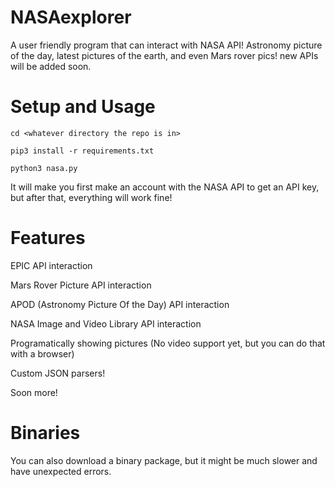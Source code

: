 # NASAexplorer
A user friendly program that can interact with NASA API! Astronomy picture of the day, latest pictures of the earth, and even Mars rover pics! new APIs will be added soon.

# Setup and Usage

`cd <whatever directory the repo is in>`

`pip3 install -r requirements.txt`

`python3 nasa.py`

It will make you first make an account with the NASA API to get an API key, but after that, everything will work fine!

# Features

EPIC API interaction

Mars Rover Picture API interaction

APOD (Astronomy Picture Of the Day) API interaction

NASA Image and Video Library API interaction

Programatically showing pictures (No video support yet, but you can do that with a browser)

Custom JSON parsers!

Soon more!

# Binaries

You can also download a binary package, but it might be much slower and have unexpected errors.
